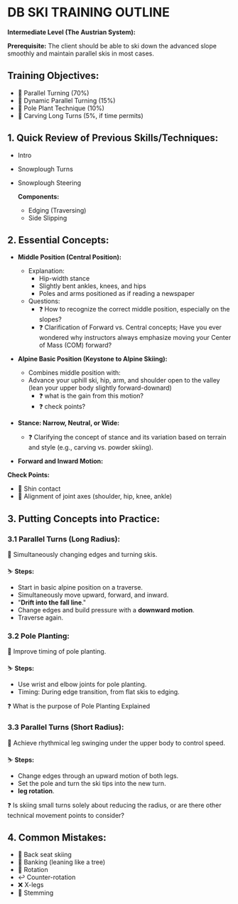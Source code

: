 # DB SKI TRAINING OUTLINE

**Intermediate Level (The Austrian System):** 

**Prerequisite:** The client should be able to ski down the advanced slope smoothly and maintain parallel skis in most cases.

## Training Objectives:

- 🎯 Parallel Turning (70%)
- 🎯 Dynamic Parallel Turning (15%)
- 🎯 Pole Plant Technique (10%)
- 🎯 Carving Long Turns (5%, if time permits)

## 1. Quick Review of Previous Skills/Techniques:

-  Intro
-  Snowplough Turns
-  Snowplough Steering

   **Components:**
   - Edging (Traversing)
   - Side Slipping

## 2. Essential Concepts:


- **Middle Position (Central Position):**
  - Explanation:
    - Hip-width stance
    - Slightly bent ankles, knees, and hips
    - Poles and arms positioned as if reading a newspaper
  - Questions:
    - ❓ How to recognize the correct middle position, especially on the slopes?
    - ❓ Clarification of Forward vs. Central concepts;  Have you ever wondered why instructors always emphasize moving your Center of Mass (COM) forward?

- **Alpine Basic Position (Keystone to Alpine Skiing):**
  - Combines middle position with:
  - Advance your uphill ski, hip, arm, and shoulder open to the valley (lean your upper body slightly forward-downard)
      - ❓ what is the gain from this motion?
      - ❓ check points?

- **Stance: Narrow, Neutral, or Wide:**
  - ❓ Clarifying the concept of stance and its variation based on terrain and style (e.g., carving vs. powder skiing).

- **Forward and Inward Motion:**

**Check Points:**
- 👣 Shin contact
- 🔄 Alignment of joint axes (shoulder, hip, knee, ankle)

## 3. Putting Concepts into Practice:

### 3.1 Parallel Turns (Long Radius):
   🎯 Simultaneously changing edges and turning skis. 
   
   ⛷️ **Steps:**
   - Start in basic alpine position on a traverse.
   - Simultaneously move upward, forward, and inward.
   - "__Drift into the fall line__." 
   - Change edges and build pressure with a __downward motion__.
   - Traverse again.

### 3.2 Pole Planting:
   🎯 Improve timing of pole planting.
   
   ⛷️ **Steps:**
   - Use wrist and elbow joints for pole planting.
   - Timing: During edge transition, from flat skis to edging.
   
   ❓ What is the purpose of Pole Planting Explained

### 3.3 Parallel Turns (Short Radius):

  🎯 Achieve rhythmical leg swinging under the upper body to control speed.
   
  ⛷️ **Steps:**
   - Change edges through an upward motion of both legs.
   - Set the pole and turn the ski tips into the new turn.
   - __leg rotation__. 
   
   ❓ Is skiing small turns solely about reducing the radius, or are there other technical movement points to consider? 

## 4. Common Mistakes:

- 🚫 Back seat skiing
- 🌳 Banking (leaning like a tree)
- 🔄 Rotation
- ↩️ Counter-rotation
- ❌ X-legs
- 🚫 Stemming